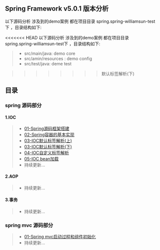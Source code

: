 ## Spring Framework v5.0.1 版本分析

以下源码分析 涉及到的demo案例 都在项目目录 spring.spring-williamsun-test下 ，目录结构如下:

<<<<<<< HEAD
以下源码分析 涉及到的demo案例 都在项目目录 spring.spring-williamsun-test下 ，目录结构如下:

> * src/main/java: demo core
> * src/amin/resources : demo config
> * src/test/java: deme test

>>>>>>>> 默认标签解析(下)
## 目录

### spring 源码部分

#### 1.IOC
> * [01-Spring源码框架搭建](https://github.com/aillamsun/spring-framework-1/blob/v5.0.1_williamsun_test/%E6%BA%90%E7%A0%81%E9%98%85%E8%AF%BB/1-Spring%E6%BA%90%E7%A0%81%E6%A1%86%E6%9E%B6%E6%90%AD%E5%BB%BA.md "Spring源码框架搭建")
> * [02-Spring容器的基本实现](https://github.com/aillamsun/spring-framework-1/blob/v5.0.1_williamsun_test/%E6%BA%90%E7%A0%81%E9%98%85%E8%AF%BB/2-Spring%E5%AE%B9%E5%99%A8%E7%9A%84%E5%9F%BA%E6%9C%AC%E5%AE%9E%E7%8E%B0.md "Spring容器的基本实现")
> * [03-IOC默认标签解析(上)](https://github.com/aillamsun/spring-framework-1/blob/v5.0.1_williamsun_test/%E6%BA%90%E7%A0%81%E9%98%85%E8%AF%BB/3-IOC%20%E9%BB%98%E8%AE%A4%E6%A0%87%E7%AD%BE%E8%A7%A3%E6%9E%90(%E4%B8%8A).md "默认标签解析")
> * [03-IOC默认标签解析(下)](https://github.com/aillamsun/spring-framework-1/blob/v5.0.1_williamsun_test/%E6%BA%90%E7%A0%81%E9%98%85%E8%AF%BB/3-IOC%20%E9%BB%98%E8%AE%A4%E6%A0%87%E7%AD%BE%E8%A7%A3%E6%9E%90(%E4%B8%8B).md "默认标签解析")
> * [04-IOC自定义标签解析](https://github.com/aillamsun/spring-framework-1/blob/v5.0.1_williamsun_test/%E6%BA%90%E7%A0%81%E9%98%85%E8%AF%BB/4-IOC%20%E8%87%AA%E5%AE%9A%E4%B9%89%E6%A0%87%E7%AD%BE%E8%A7%A3%E6%9E%90.md "自定义标签解析")
> * [05-IOC bean加载](https://github.com/aillamsun/spring-framework-1/blob/v5.0.1_williamsun_test/%E6%BA%90%E7%A0%81%E9%98%85%E8%AF%BB/5-IOC%20bean%E5%8A%A0%E8%BD%BD.md "bean加载")
> * 持续更新...

#### 2.AOP

> * 持续更新...

#### 3.事务

> * 持续更新...


### spring mvc 源码部分 

> * [01-Spring mvc启动过程和组件初始化](https://github.com/aillamsun/spring-framework-1/blob/v5.0.1_williamsun_test/%E6%BA%90%E7%A0%81%E9%98%85%E8%AF%BB-springMvc/1-Springmvc%E5%90%AF%E5%8A%A8%E8%BF%87%E7%A8%8B%E5%92%8C%E7%BB%84%E4%BB%B6%E5%88%9D%E5%A7%8B%E5%8C%96.md "")
> * 持续更新...
